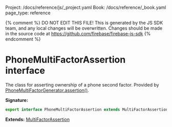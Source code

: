 Project: /docs/reference/js/_project.yaml
Book: /docs/reference/_book.yaml
page_type: reference

{% comment %}
DO NOT EDIT THIS FILE!
This is generated by the JS SDK team, and any local changes will be
overwritten. Changes should be made in the source code at
https://github.com/firebase/firebase-js-sdk
{% endcomment %}

# PhoneMultiFactorAssertion interface
The class for asserting ownership of a phone second factor. Provided by [PhoneMultiFactorGenerator.assertion()](./auth.phonemultifactorgenerator.md#phonemultifactorgeneratorassertion)<!-- -->.

<b>Signature:</b>

```typescript
export interface PhoneMultiFactorAssertion extends MultiFactorAssertion 
```
<b>Extends:</b> [MultiFactorAssertion](./auth.multifactorassertion.md#multifactorassertion_interface)

